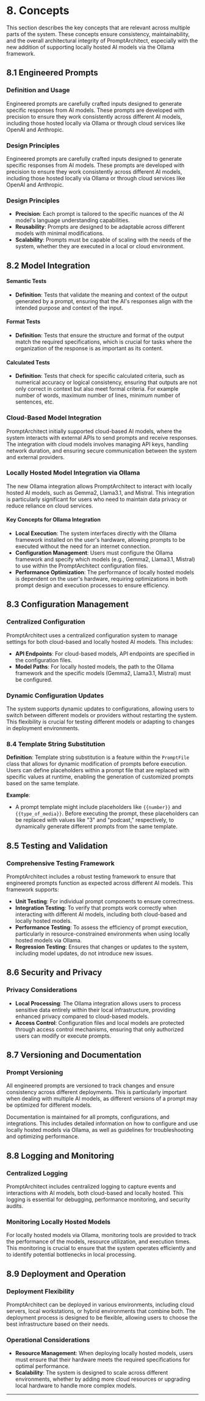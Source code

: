 # 8. Concepts

This section describes the key concepts that are relevant across multiple parts of the system. These concepts ensure consistency, maintainability, and the overall architectural integrity of PromptArchitect, especially with the new addition of supporting locally hosted AI models via the Ollama framework.

## 8.1 Engineered Prompts

### Definition and Usage

Engineered prompts are carefully crafted inputs designed to generate specific responses from AI models. These prompts are developed with precision to ensure they work consistently across different AI models, including those hosted locally via Ollama or through cloud services like OpenAI and Anthropic.

### Design Principles

Engineered prompts are carefully crafted inputs designed to generate specific responses from AI models. These prompts are developed with precision to ensure they work consistently across different AI models, including those hosted locally via Ollama or through cloud services like OpenAI and Anthropic.

### Design Principles

- **Precision**: Each prompt is tailored to the specific nuances of the AI model's language understanding capabilities.
- **Reusability**: Prompts are designed to be adaptable across different models with minimal modifications.
- **Scalability**: Prompts must be capable of scaling with the needs of the system, whether they are executed in a local or cloud environment.

## 8.2 Model Integration

#### Semantic Tests

- **Definition**: Tests that validate the meaning and context of the output generated by a prompt, ensuring that the AI's responses align with the intended purpose and context of the input.

#### Format Tests

- **Definition**: Tests that ensure the structure and format of the output match the required specifications, which is crucial for tasks where the organization of the response is as important as its content.

#### Calculated Tests

- **Definition**: Tests that check for specific calculated criteria, such as numerical accuracy or logical consistency, ensuring that outputs are not only correct in context but also meet formal criteria. For example number of words, maximum number of lines, minimum number of sentences, etc.

### Cloud-Based Model Integration

PromptArchitect initially supported cloud-based AI models, where the system interacts with external APIs to send prompts and receive responses. The integration with cloud models involves managing API keys, handling network duration, and ensuring secure communication between the system and external providers.

### Locally Hosted Model Integration via Ollama

The new Ollama integration allows PromptArchitect to interact with locally hosted AI models, such as Gemma2, Llama3.1, and Mistral. This integration is particularly significant for users who need to maintain data privacy or reduce reliance on cloud services.

#### Key Concepts for Ollama Integration

- **Local Execution**: The system interfaces directly with the Ollama framework installed on the user's hardware, allowing prompts to be executed without the need for an internet connection.
- **Configuration Management**: Users must configure the Ollama framework and specify which models (e.g., Gemma2, Llama3.1, Mistral) to use within the PromptArchitect configuration files.
- **Performance Optimization**: The performance of locally hosted models is dependent on the user's hardware, requiring optimizations in both prompt design and execution processes to ensure efficiency.

## 8.3 Configuration Management

### Centralized Configuration

PromptArchitect uses a centralized configuration system to manage settings for both cloud-based and locally hosted AI models. This includes:

- **API Endpoints**: For cloud-based models, API endpoints are specified in the configuration files.
- **Model Paths**: For locally hosted models, the path to the Ollama framework and the specific models (Gemma2, Llama3.1, Mistral) must be configured.

### Dynamic Configuration Updates

The system supports dynamic updates to configurations, allowing users to switch between different models or providers without restarting the system. This flexibility is crucial for testing different models or adapting to changes in deployment environments.

### 8.4 Template String Substitution

**Definition**: Template string substitution is a feature within the `PromptFile` class that allows for dynamic modification of prompts before execution. Users can define placeholders within a prompt file that are replaced with specific values at runtime, enabling the generation of customized prompts based on the same template.

**Example**:

- A prompt template might include placeholders like `{{number}}` and `{{type_of_media}}`. Before executing the prompt, these placeholders can be replaced with values like "3" and "podcast," respectively, to dynamically generate different prompts from the same template.

## 8.5 Testing and Validation

### Comprehensive Testing Framework

PromptArchitect includes a robust testing framework to ensure that engineered prompts function as expected across different AI models. This framework supports:

- **Unit Testing**: For individual prompt components to ensure correctness.
- **Integration Testing**: To verify that prompts work correctly when interacting with different AI models, including both cloud-based and locally hosted models.
- **Performance Testing**: To assess the efficiency of prompt execution, particularly in resource-constrained environments when using locally hosted models via Ollama.
- **Regression Testing**: Ensures that changes or updates to the system, including model updates, do not introduce new issues.

## 8.6 Security and Privacy

### Privacy Considerations

- **Local Processing**: The Ollama integration allows users to process sensitive data entirely within their local infrastructure, providing enhanced privacy compared to cloud-based models.
- **Access Control**: Configuration files and local models are protected through access control mechanisms, ensuring that only authorized users can modify or execute prompts.

## 8.7 Versioning and Documentation

### Prompt Versioning

All engineered prompts are versioned to track changes and ensure consistency across different deployments. This is particularly important when dealing with multiple AI models, as different versions of a prompt may be optimized for different models.

Documentation is maintained for all prompts, configurations, and integrations. This includes detailed information on how to configure and use locally hosted models via Ollama, as well as guidelines for troubleshooting and optimizing performance.

## 8.8 Logging and Monitoring

### Centralized Logging

PromptArchitect includes centralized logging to capture events and interactions with AI models, both cloud-based and locally hosted. This logging is essential for debugging, performance monitoring, and security audits.

### Monitoring Locally Hosted Models

For locally hosted models via Ollama, monitoring tools are provided to track the performance of the models, resource utilization, and execution times. This monitoring is crucial to ensure that the system operates efficiently and to identify potential bottlenecks in local processing.

## 8.9 Deployment and Operation

### Deployment Flexibility

PromptArchitect can be deployed in various environments, including cloud servers, local workstations, or hybrid environments that combine both. The deployment process is designed to be flexible, allowing users to choose the best infrastructure based on their needs.

### Operational Considerations

- **Resource Management**: When deploying locally hosted models, users must ensure that their hardware meets the required specifications for optimal performance.
- **Scalability**: The system is designed to scale across different environments, whether by adding more cloud resources or upgrading local hardware to handle more complex models.

---
